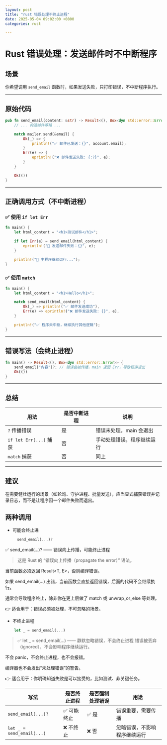 ```yaml
---
layout: post
title: "rust 错误处理不终止进程"
date: 2025-05-04 09:02:00 +0800
categories: rust

---
```


# Rust 错误处理：发送邮件时不中断程序

## 场景

你希望调用 `send_email` 函数时，如果发送失败，只打印错误，不中断程序执行。

---

## 原始代码

```rust
pub fn send_email(content: &str) -> Result<(), Box<dyn std::error::Error>> {
    // ... 构造邮件等略 ...

    match mailer.send(&email) {
        Ok(_) => {
            println!("✅ 邮件已发送：{}", account.email);
        }
        Err(e) => {
            eprintln!("❌ 邮件发送失败: {:?}", e);
        }
    }

    Ok(())
}
```

---

## 正确调用方式（不中断进程）

### ✅ 使用 `if let Err`

```rust
fn main() {
    let html_content = "<h1>测试邮件</h1>";

    if let Err(e) = send_email(html_content) {
        eprintln!("📛 发送邮件失败：{}", e);
    }

    println!("📢 主程序继续运行...");
}
```

### ✅ 使用 `match`

```rust
fn main() {
    let html_content = "<h1>Hello</h1>";

    match send_email(html_content) {
        Ok(_) => println!("✅ 邮件发送成功"),
        Err(e) => eprintln!("❌ 邮件发送失败: {}", e),
    }

    println!("✅ 程序未中断，继续执行其他逻辑");
}
```

---

## 错误写法（会终止进程）

```rust
fn main() -> Result<(), Box<dyn std::error::Error>> {
    send_email("内容")?; // 错误会被传播，main 返回 Err，导致程序退出
    Ok(())
}
```

---

## 总结

| 用法                   | 是否中断进程 | 说明             |
| -------------------- | ------ | -------------- |
| `?` 传播错误             | 是      | 错误未处理，main 会退出 |
| `if let Err(...)` 捕获 | 否      | 手动处理错误，程序继续运行  |
| `match` 捕获           | 否      | 同上             |

---

## 建议

在需要健壮运行的场景（如轮询、守护进程、批量发送），应当显式捕获错误并记录日志，而不是让程序因一个邮件失败而退出。

## 两种调用

- 可能会终止进
  
  ```rust
    send_email(...)?
  ```

✅ send_email(...)? —— 错误向上传播，可能终止进程
> 这是 Rust 的 “错误向上传播（propagate the error）” 语法。

当前函数必须返回 Result<T, E>，否则编译错误。

如果 send_email(...) 出错，当前函数会直接返回错误，后面的代码不会继续执行。

通常会导致程序终止，除非你在更上层做了 match 或 unwrap_or_else 等处理。

👉 适合用于：错误必须被处理，不可忽略的场景。

- 不终止进程
```rust
    let _ = send_email(...)
```
  
>  ✅ let _ = send_email(...) —— 静默忽略错误，不会终止进程
错误被丢弃（ignored），不会影响程序继续运行。

不会 panic，不会终止进程，也不会报错。

编译器也不会发出“未处理错误”的警告。

👉 适合用于：你明确知道失败是可以接受的，比如测试、非关键任务。


| 写法                        | 是否终止进程 | 是否强制处理错误 | 用途             |
| ------------------------- | ------ | -------- | -------------- |
| `send_email(...)?`        | ✅ 可能终止 | ✅ 是      | 错误重要，需要传播      |
| `let _ = send_email(...)` | ❌ 不终止  | ❌ 否      | 忽略错误，不影响程序继续运行 |

